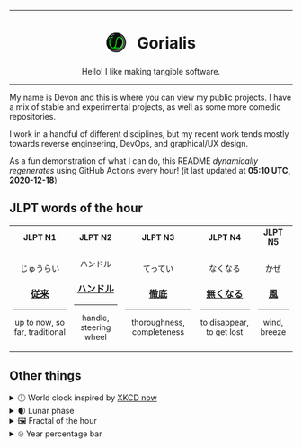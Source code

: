 ***

<h1 align="center">
<sub>
    <img src="readme/resources/avatar.png" height="36">
</sub>
&nbsp;
Gorialis
</h1>
<p align="center">
Hello! I like making tangible software.
</p>

***

My name is Devon and this is where you can view my public projects. I have a mix of stable and experimental projects, as well as some more comedic repositories.

I work in a handful of different disciplines, but my recent work tends mostly towards reverse engineering, DevOps, and graphical/UX design.

As a fun demonstration of what I can do, this README *dynamically regenerates* using GitHub Actions every hour! (it last updated at **05:10 UTC, 2020-12-18**)

<h2>JLPT words of the hour</h2>
<table>
    <tr>
        <th>JLPT N1</th>
        <th>JLPT N2</th>
        <th>JLPT N3</th>
        <th>JLPT N4</th>
        <th>JLPT N5</th>
    </tr>
    <tr>
        <td>
            <p align="center">じゅうらい</p>
            <h3 align="center"><b><a href="https://jisho.org/search/%E5%BE%93%E6%9D%A5">従来</a></b></h3>
            <hr>
            <p align="center">up to now,<wbr> so far,<wbr> traditional</p>
        </td>
        <td>
            <p align="center">ハンドル</p>
            <h3 align="center"><b><a href="https://jisho.org/search/%E3%83%8F%E3%83%B3%E3%83%89%E3%83%AB">ハンドル</a></b></h3>
            <hr>
            <p align="center">handle,<wbr> steering wheel</p>
        </td>
        <td>
            <p align="center">てってい</p>
            <h3 align="center"><b><a href="https://jisho.org/search/%E5%BE%B9%E5%BA%95">徹底</a></b></h3>
            <hr>
            <p align="center">thoroughness,<wbr> completeness</p>
        </td>
        <td>
            <p align="center">なくなる</p>
            <h3 align="center"><b><a href="https://jisho.org/search/%E7%84%A1%E3%81%8F%E3%81%AA%E3%82%8B">無くなる</a></b></h3>
            <hr>
            <p align="center">to disappear,<wbr> to get lost</p>
        </td>
        <td>
            <p align="center">かぜ</p>
            <h3 align="center"><b><a href="https://jisho.org/search/%E9%A2%A8">風</a></b></h3>
            <hr>
            <p align="center">wind,<wbr> breeze</p>
        </td>
    </tr>
</table>

<h2>Other things</h2>
<details>
<summary>🕔  World clock inspired by <a href="https://xkcd.com/now">XKCD now</a></summary>

> <img src="generated/now.png" width="512">

</details>
<details>
<summary>🌒 Lunar phase</summary>

The moon is approximately 14.02% through its phase (Waxing Crescent).

</details>
<details>
<summary>&#x1f5bc; Fractal of the hour</summary>

> <img src="generated/fractal.png" width="512">

</details>
<details>
<summary>&#x23f2; Year percentage bar</summary>
<pre><code>2020 [███████████████████▁] 96.23%</code></pre>
</details>
